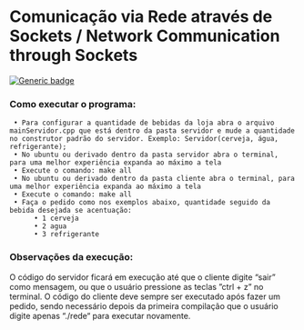 # **Comunicação via Rede através de Sockets / Network Communication through Sockets**

[![Generic badge](https://img.shields.io/badge/Status-Finalizado-<red>.svg)](https://shields.io/)

### Como executar o programa:
     • Para configurar a quantidade de bebidas da loja abra o arquivo mainServidor.cpp que está dentro da pasta servidor e mude a quantidade no construtor padrão do servidor. Exemplo: Servidor(cerveja, água, refrigerante);
     • No ubuntu ou derivado dentro da pasta servidor abra o terminal, para uma melhor experiência expanda ao máximo a tela
     • Execute o comando: make all
     • No ubuntu ou derivado dentro da pasta cliente abra o terminal, para uma melhor experiência expanda ao máximo a tela
     • Execute o comando: make all
     • Faça o pedido como nos exemplos abaixo, quantidade seguido da bebida desejada se acentuação:
          • 1 cerveja
          • 2 agua
          • 3 refrigerante

### Observações da execução:
O código do servidor ficará em execução até que o cliente digite “sair” como mensagem, ou que o usuário pressione as teclas ”ctrl + z” no terminal. O código do cliente deve sempre ser executado após fazer um pedido, sendo necessário depois da primeira compilação que o usuário digite apenas “./rede“ para executar novamente.

 


